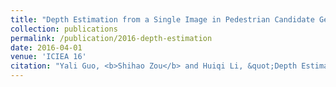 ```yaml
---
title: "Depth Estimation from a Single Image in Pedestrian Candidate Generation"
collection: publications
permalink: /publication/2016-depth-estimation
date: 2016-04-01
venue: 'ICIEA 16'
citation: "Yali Guo, <b>Shihao Zou</b> and Huiqi Li, &quot;Depth Estimation from a Single Image in Pedestrian Candidate Generation,&quot; 2016 IEEE 11th Conference on Industrial Electronics and Applications (ICIEA 16), 2016, pp.1005-1008."
---
```

